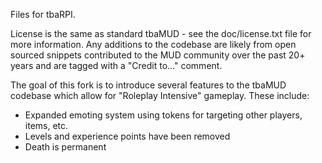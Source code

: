 Files for tbaRPI.

License is the same as standard tbaMUD - see the
doc/license.txt file for more information.  Any additions to the codebase are
likely from open sourced snippets contributed to the MUD community over the
past 20+ years and are tagged with a "Credit to..." comment.

The goal of this fork is to introduce several features to the tbaMUD codebase
which allow for "Roleplay Intensive" gameplay.  These include:

* Expanded emoting system using tokens for targeting other players, items, etc.
* Levels and experience points have been removed
* Death is permanent

